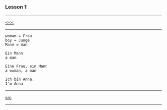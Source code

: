 
### Lesson 1

---

[<<<](https://github.com/ttltrk/ELSE/blob/master/LAN/GER/01/BASICS1.MD)

---

```
woman = Frau
boy = Junge
Mann = man
```

```
Ein Mann
a man
```

```
Eine Frau, ein Mann
a woman, a man
```

```
Ich bin Anna.
I'm Anna
```

---

[src](https://www.duolingo.com/skill/de/Basics-1)

---
